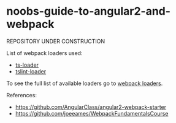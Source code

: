# noobs-guide-to-angular2-and-webpack
REPOSITORY UNDER CONSTRUCTION

List of webpack loaders used:
- <a href="https://github.com/TypeStrong/ts-loader">ts-loader</a>
- <a href="https://github.com/wbuchwalter/tslint-loader">tslint-loader</a>

To see the full list of available loaders go to <a href="https://webpack.github.io/docs/list-of-loaders.html">webpack loaders</a>.

References:
- https://github.com/AngularClass/angular2-webpack-starter
- https://github.com/joeeames/WebpackFundamentalsCourse

